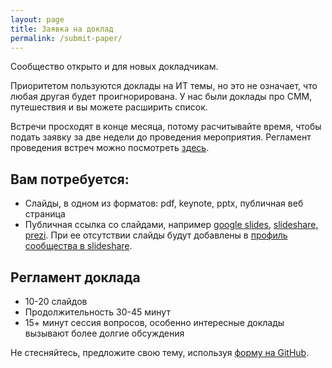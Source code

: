```yaml
---
layout: page
title: Заявка на доклад
permalink: /submit-paper/
---
```


Сообщество открыто и для новых докладчикам. 

Приоритетом пользуются доклады на ИТ темы, но это не означает, что любая другая 
будет проигнорирована. У нас были доклады про СММ, путешествия и вы можете 
расширить список.

Встречи просходят в конце месяца, потому расчитывайте время, чтобы подать заявку
за две недели до проведения мероприятия. Регламент проведения встреч можно посмотреть
[здесь](/#).

## Вам потребуется:

* Слайды, в одном из форматов: pdf, keynote, pptx, публичная веб страница
* Публичная ссылка со слайдами, например 
[google slides](https://www.google.ru/slides/about/), 
[slideshare](http://slideshare.com), 
[prezi](https://prezi.com/). 
При ее отсутствии слайды будут добавлены в [профиль сообщества в slideshare](https://www.slideshare.net/deeprefactoring).

## Регламент доклада

* 10-20 слайдов
* Продолжительность 30-45 минут 
* 15+ минут сессия вопросов, особенно интересные доклады вызывают более долгие 
обсуждения


Не стесняйтесь, предложите свою тему, используя 
[форму на GitHub](https://github.com/deeprefactoring/deeprefactoring.github.io/issues/new).
